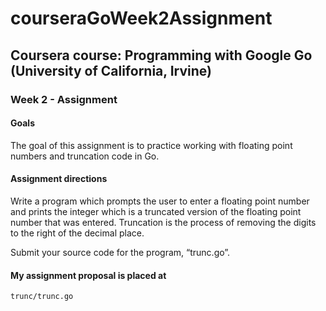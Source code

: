 # courseraGoWeek2Assignment
## Coursera course: Programming with Google Go (University of California, Irvine) 
### Week 2 - Assignment

#### Goals

The goal of this assignment is to practice working with floating point numbers and truncation code in Go.

#### Assignment directions

Write a program which prompts the user to enter a floating point number and prints the integer which is a truncated version of the floating point number that was entered. Truncation is the process of removing the digits to the right of the decimal place.

Submit your source code for the program, “trunc.go”.

#### My assignment proposal is placed at
```sh
trunc/trunc.go
```